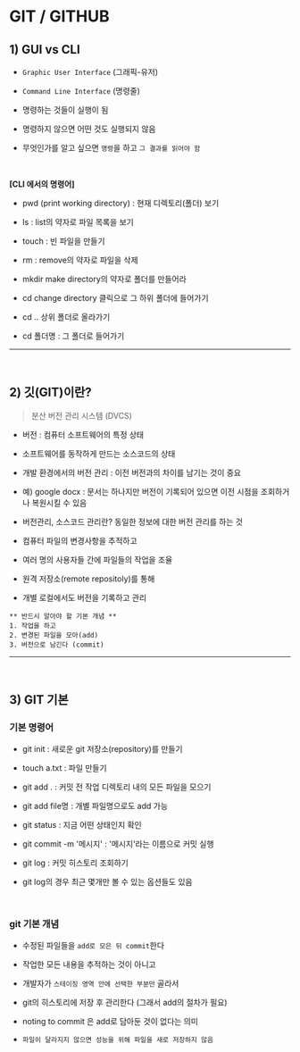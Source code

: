 # GIT / GITHUB 

## 1) GUI vs CLI
- `Graphic User Interface` (그래픽-유저)

- `Command Line Interface` (명령줄)

- 명령하는 것들이 실행이 됨

- 명령하지 않으면 어떤 것도 실행되지 않음


- 무엇인가를 알고 싶으면 `명령`을 하고 `그 결과를 읽어야 함`

<br>

**[CLI 에서의 명령어]**

- pwd (print working directory) : 현재 디렉토리(폴더) 보기

- ls : list의 약자로 파일 목록을 보기

- touch : 빈 파일을 만들기

- rm : remove의 약자로 파일을 삭제

- mkdir
make directory의 약자로 폴더를 만들어라

- cd
change directory 클릭으로 그 하위 폴더에 들어가기

- cd .. 상위 폴더로 올라가기

- cd 폴더명 : 그 폴더로 들어가기

___



<br>


## 2) 깃(GIT)이란?

> 분산 버전 관리 시스템 (DVCS)


- 버전 : 컴퓨터 소프트웨어의 특정 상태

- 소프트웨어를 동작하게 만드는 소스코드의 상태

- 개발 환경에서의 버전 관리 : 이전 버전과의 차이를 남기는 것이 중요

- 예) google docx : 
문서는 하나지만 버전이 기록되어 있으면 
이전 시점을 조회하거나 복원시킬 수 있음

- 버전관리, 소스코드 관리란?
동일한 정보에 대한 버전 관리를 하는 것

- 컴퓨터 파일의 변경사항을 추적하고

- 여러 명의 사용자들 간에 파일들의 작업을 조율

- 원격 저장소(remote repositoly)를 통해

- 개별 로컬에서도 버전을 기록하고 관리


```
** 반드시 알아야 할 기본 개념 **
1. 작업을 하고
2. 변경된 파일을 모아(add)
3. 버전으로 남긴다 (commit)
```

___
<br>

## 3) GIT 기본

### 기본 명령어

-  git init : 새로운 git 저장소(repository)를 만들기

- touch a.txt : 파일 만들기

- git add . : 커밋 전 작업 디렉토리 내의 모든 파일을 모으기

- git add file명 : 개별 파일명으로도 add 가능

- git status : 지금 어떤 상태인지 확인

- git commit -m '메시지' : '메시지'라는 이름으로 커밋 실행

- git log : 커밋 히스토리 조회하기 

- git log의 경우 최근 몇개만 볼 수 있는 옵션들도 있음

<br>

### git 기본 개념
- 수정된 파일들을 `add로 모은 뒤 commit`한다

- 작업한 모든 내용을 추적하는 것이 아니고 

- 개발자가 `스테이징 영역 안에 선택한 부분만` 골라서 

- git의 히스토리에 저장 후 관리한다 (그래서 add의 절차가 필요)

- noting to commit 은 add로 담아둔 것이 없다는 의미

- `파일이 달라지지 않으면 성능을 위해 파일을 새로 저장하지 않음`
